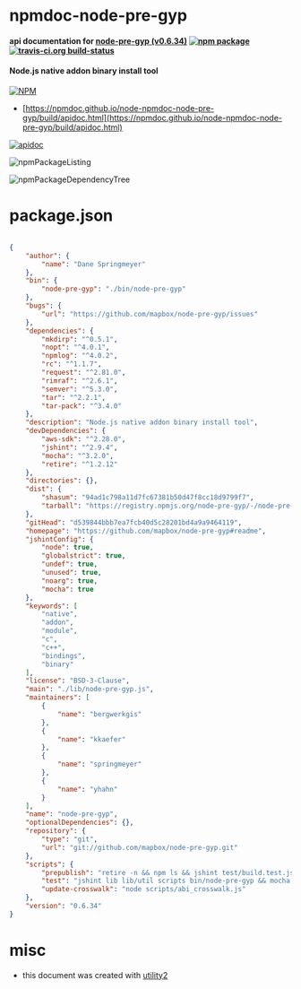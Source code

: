 # npmdoc-node-pre-gyp

#### api documentation for  [node-pre-gyp (v0.6.34)](https://github.com/mapbox/node-pre-gyp#readme)  [![npm package](https://img.shields.io/npm/v/npmdoc-node-pre-gyp.svg?style=flat-square)](https://www.npmjs.org/package/npmdoc-node-pre-gyp) [![travis-ci.org build-status](https://api.travis-ci.org/npmdoc/node-npmdoc-node-pre-gyp.svg)](https://travis-ci.org/npmdoc/node-npmdoc-node-pre-gyp)

#### Node.js native addon binary install tool

[![NPM](https://nodei.co/npm/node-pre-gyp.png?downloads=true&downloadRank=true&stars=true)](https://www.npmjs.com/package/node-pre-gyp)

- [https://npmdoc.github.io/node-npmdoc-node-pre-gyp/build/apidoc.html](https://npmdoc.github.io/node-npmdoc-node-pre-gyp/build/apidoc.html)

[![apidoc](https://npmdoc.github.io/node-npmdoc-node-pre-gyp/build/screenCapture.buildCi.browser.%252Ftmp%252Fbuild%252Fapidoc.html.png)](https://npmdoc.github.io/node-npmdoc-node-pre-gyp/build/apidoc.html)

![npmPackageListing](https://npmdoc.github.io/node-npmdoc-node-pre-gyp/build/screenCapture.npmPackageListing.svg)

![npmPackageDependencyTree](https://npmdoc.github.io/node-npmdoc-node-pre-gyp/build/screenCapture.npmPackageDependencyTree.svg)



# package.json

```json

{
    "author": {
        "name": "Dane Springmeyer"
    },
    "bin": {
        "node-pre-gyp": "./bin/node-pre-gyp"
    },
    "bugs": {
        "url": "https://github.com/mapbox/node-pre-gyp/issues"
    },
    "dependencies": {
        "mkdirp": "^0.5.1",
        "nopt": "^4.0.1",
        "npmlog": "^4.0.2",
        "rc": "^1.1.7",
        "request": "^2.81.0",
        "rimraf": "^2.6.1",
        "semver": "^5.3.0",
        "tar": "^2.2.1",
        "tar-pack": "^3.4.0"
    },
    "description": "Node.js native addon binary install tool",
    "devDependencies": {
        "aws-sdk": "^2.28.0",
        "jshint": "^2.9.4",
        "mocha": "^3.2.0",
        "retire": "^1.2.12"
    },
    "directories": {},
    "dist": {
        "shasum": "94ad1c798a11d7fc67381b50d47f8cc18d9799f7",
        "tarball": "https://registry.npmjs.org/node-pre-gyp/-/node-pre-gyp-0.6.34.tgz"
    },
    "gitHead": "d539844bbb7ea7fcb40d5c28201bd4a9a9464119",
    "homepage": "https://github.com/mapbox/node-pre-gyp#readme",
    "jshintConfig": {
        "node": true,
        "globalstrict": true,
        "undef": true,
        "unused": true,
        "noarg": true,
        "mocha": true
    },
    "keywords": [
        "native",
        "addon",
        "module",
        "c",
        "c++",
        "bindings",
        "binary"
    ],
    "license": "BSD-3-Clause",
    "main": "./lib/node-pre-gyp.js",
    "maintainers": [
        {
            "name": "bergwerkgis"
        },
        {
            "name": "kkaefer"
        },
        {
            "name": "springmeyer"
        },
        {
            "name": "yhahn"
        }
    ],
    "name": "node-pre-gyp",
    "optionalDependencies": {},
    "repository": {
        "type": "git",
        "url": "git://github.com/mapbox/node-pre-gyp.git"
    },
    "scripts": {
        "prepublish": "retire -n && npm ls && jshint test/build.test.js test/s3_setup.test.js test/versioning.test.js",
        "test": "jshint lib lib/util scripts bin/node-pre-gyp && mocha -R spec --timeout 500000",
        "update-crosswalk": "node scripts/abi_crosswalk.js"
    },
    "version": "0.6.34"
}
```



# misc
- this document was created with [utility2](https://github.com/kaizhu256/node-utility2)
